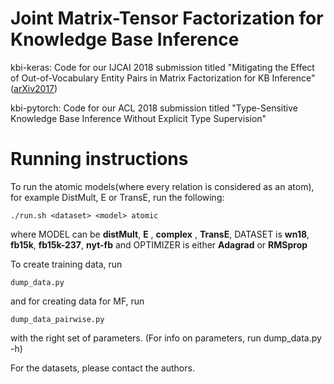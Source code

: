 # Joint Matrix-Tensor Factorization for Knowledge Base Inference
kbi-keras: Code for our IJCAI 2018 submission titled "Mitigating the Effect of Out-of-Vocabulary Entity Pairs in Matrix Factorization for KB Inference" ([arXiv2017](https://arxiv.org/pdf/1706.00637.pdf))

kbi-pytorch: Code for our ACL 2018 submission titled "Type-Sensitive Knowledge Base Inference Without Explicit Type Supervision" 


# Running instructions
To run the atomic models(where every relation is considered as an atom), for example DistMult, E or TransE, run the following:

```
./run.sh <dataset> <model> atomic
```
where MODEL can be **distMult**, **E** , **complex** , **TransE**, DATASET is **wn18**, **fb15k**, **fb15k-237**, **nyt-fb** and OPTIMIZER is
either **Adagrad** or **RMSprop**


To create training data, run
```
dump_data.py 
```

and  for creating data for MF, run 
```
dump_data_pairwise.py 
```

with the right set of parameters. (For info on parameters, run dump_data.py -h)

For the datasets, please contact the authors. 


